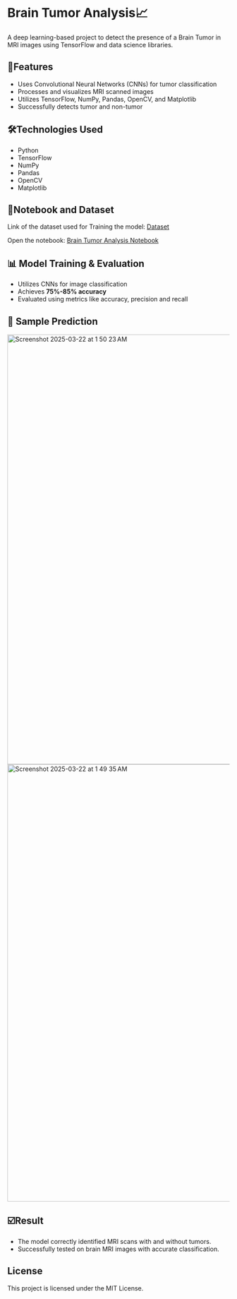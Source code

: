# Brain Tumor Analysis📈

A deep learning-based project to detect the presence of a Brain Tumor in MRI images using TensorFlow and data science libraries.

##  📌Features
- Uses Convolutional Neural Networks (CNNs) for tumor classification
- Processes and visualizes MRI scanned images
- Utilizes TensorFlow, NumPy, Pandas, OpenCV, and Matplotlib
- Successfully detects tumor and non-tumor

##  🛠️Technologies Used
- Python
- TensorFlow
- NumPy
- Pandas
- OpenCV
- Matplotlib

##  📂Notebook and Dataset

Link of the dataset used for Training the model: [Dataset](https://drive.google.com/drive/folders/1VttpInXxSN4f3ARmzt5YRJjppfuh1l_-?usp=sharing)

Open the notebook: [Brain Tumor Analysis Notebook](https://colab.research.google.com/drive/1HYIiNJEy1h874DE_PMSx0oj3R3s8CECE#scrollTo=JOtPMOQtTQ4o)


## 📊 Model Training & Evaluation
- Utilizes CNNs for image classification
- Achieves **75%-85% accuracy**
- Evaluated using metrics like accuracy, precision and recall

## 🧠 Sample Prediction
<img width="974" alt="Screenshot 2025-03-22 at 1 50 23 AM" src="https://github.com/user-attachments/assets/245892b8-ab93-4208-b5d4-3a86c8459791" />
<img width="991" alt="Screenshot 2025-03-22 at 1 49 35 AM" src="https://github.com/user-attachments/assets/55ea2af4-a677-4b8f-a383-e530eef3d418" />

## ☑️Result
* The model correctly identified MRI scans with and without tumors.
* Successfully tested on brain MRI images with accurate classification.


##  License
This project is licensed under the MIT License.

